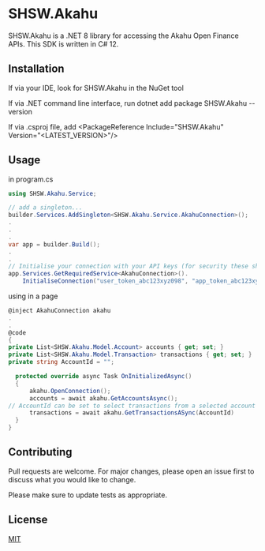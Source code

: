 # SHSW.Akahu

SHSW.Akahu is a .NET 8 library for accessing the Akahu Open Finance APIs.
This SDK is written in C# 12.

## Installation

If via your IDE, look for SHSW.Akahu in the NuGet tool

If via .NET command line interface, run dotnet add package SHSW.Akahu --version

If via .csproj file, add \<PackageReference Include="SHSW.Akahu" Version="<LATEST_VERSION>"\/>

## Usage

in program.cs

```c#
using SHSW.Akahu.Service;

// add a singleton...
builder.Services.AddSingleton<SHSW.Akahu.Service.AkahuConnection>();
.
.
.
var app = builder.Build();
.
.
// Initialise your connection with your API keys (for security these should probably be stored in appsettings.json file)
app.Services.GetRequiredService<AkahuConnection>().
    InitialiseConnection("user_token_abc123xyz098", "app_token_abc123xyz098");
```
using in a page
```c#
@inject AkahuConnection akahu
.
.
@code
{
private List<SHSW.Akahu.Model.Account> accounts { get; set; }
private List<SHSW.Akahu.Model.Transaction> transactions { get; set; }
private string AccountId = "";

  protected override async Task OnInitializedAsync()
  {
      akahu.OpenConnection();
      accounts = await akahu.GetAccountsAsync();
// AccountId can be set to select transactions from a selected account only.
      transactions = await akahu.GetTransactionsASync(AccountId) 
  }
}
```

## Contributing

Pull requests are welcome. For major changes, please open an issue first
to discuss what you would like to change.

Please make sure to update tests as appropriate.

## License

[MIT](https://choosealicense.com/licenses/mit/)
